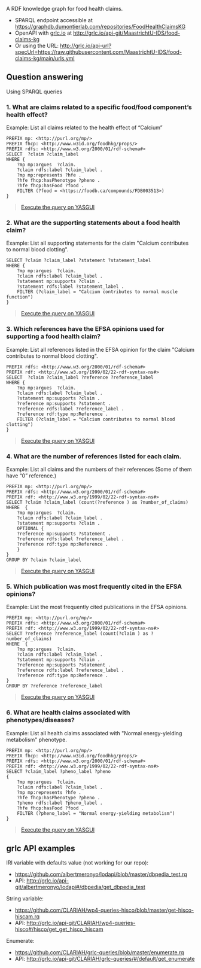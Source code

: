 A RDF knowledge graph for food health claims.

* SPARQL endpoint accessible at https://graphdb.dumontierlab.com/repositories/FoodHealthClaimsKG
* OpenAPI with [grlc.io](http://grlc.io) at http://grlc.io/api-git/MaastrichtU-IDS/food-claims-kg
* Or using the URL: http://grlc.io/api-url?specUrl=https://raw.githubusercontent.com/MaastrichtU-IDS/food-claims-kg/main/urls.yml

## Question answering

Using SPARQL queries

### 1. What are claims related to a specific food/food component’s health effect? 

Example: List all claims related to the health effect of “Calcium”

```SPARQL
PREFIX mp: <http://purl.org/mp/>
PREFIX fhcp: <http://www.w3id.org/foodhkg/props/>
PREFIX rdfs: <http://www.w3.org/2000/01/rdf-schema#>
SELECT  ?claim ?claim_label
WHERE {
    ?mp mp:argues  ?claim.
    ?claim rdfs:label ?claim_label .
    ?mp mp:represents ?hfe .
    ?hfe fhcp:hasPhenotype ?pheno .
    ?hfe fhcp:hasFood ?food .
    FILTER (?food = <https://foodb.ca/compounds/FDB003513>)
}
```

> <a href="https://yasgui.triply.cc/#query=PREFIX%20mp%3A%20%3Chttp%3A%2F%2Fpurl.org%2Fmp%2F%3E%0APREFIX%20fhcp%3A%20%3Chttp%3A%2F%2Fwww.w3id.org%2Ffoodhkg%2Fprops%2F%3E%0APREFIX%20rdfs%3A%20%3Chttp%3A%2F%2Fwww.w3.org%2F2000%2F01%2Frdf-schema%23%3E%0ASELECT%20%20%3Fclaim%20%3Fclaim_label%0AWHERE%20%7B%0A%20%20%20%20%3Fmp%20mp%3Aargues%20%20%3Fclaim.%0A%20%20%20%20%3Fclaim%20rdfs%3Alabel%20%3Fclaim_label%20.%0A%20%20%20%20%3Fmp%20mp%3Arepresents%20%3Fhfe%20.%0A%20%20%20%20%3Fhfe%20fhcp%3AhasPhenotype%20%3Fpheno%20.%0A%20%20%20%20%3Fhfe%20fhcp%3AhasFood%20%3Ffood%20.%0A%20%20%20%20FILTER%20(%3Ffood%20%3D%20%3Chttps%3A%2F%2Ffoodb.ca%2Fcompounds%2FFDB003513%3E)%0A%7D&endpoint=https%3A%2F%2Fgraphdb.dumontierlab.com%2Frepositories%2FFoodHealthClaimsKG&requestMethod=POST&tabTitle=Query&headers=%7B%7D&contentTypeConstruct=text%2Fturtle&contentTypeSelect=application%2Fsparql-results%2Bjson&outputFormat=table">Execute the query on YASGUI</a>

### 2. What are the supporting statements about a food health claim?

Example: List all supporting statements for the claim "Calcium contributes to normal blood clotting". 

```SPARQL
SELECT ?claim ?claim_label ?statement ?statement_label
WHERE {
    ?mp mp:argues  ?claim.
    ?claim rdfs:label ?claim_label .
    ?statement mp:supports ?claim .
    ?statement rdfs:label ?statement_label .
    FILTER (?claim_label = "Calcium contributes to normal muscle function")
}
```

> <a href='https://yasgui.triply.cc/#query=PREFIX mp%3A  PREFIX fhcp%3A  PREFIX rdfs%3A  PREFIX rdf%3A  SELECT  %3Fclaim %3Fclaim_label %3Fstatement %3Fstatement_label {    %3Fmp mp%3Aargues  %3Fclaim.    %3Fclaim rdfs%3Alabel %3Fclaim_label .    %3Fstatement mp%3Asupports %3Fclaim .    %3Fstatement rdfs%3Alabel %3Fstatement_label .    FILTER (%3Fclaim_label %3D "Calcium contributes to normal muscle function") }&endpoint=https%3A%2F%2Fgraphdb.dumontierlab.com%2Frepositories%2FFoodHealthClaimsKG&requestMethod=POST&tabTitle=Query&headers={}&contentTypeConstruct=text%2Fturtle&contentTypeSelect=application%2Fsparql-results%2Bjson&outputFormat=table'>Execute the query on YASGUI</a>

### 3. Which references have the EFSA opinions used for supporting a food health claim?

Example: List all references listed in the EFSA opinion for the claim "Calcium contributes to normal blood clotting". 

```SPARQL
PREFIX rdfs: <http://www.w3.org/2000/01/rdf-schema#>
PREFIX rdf: <http://www.w3.org/1999/02/22-rdf-syntax-ns#>
SELECT  ?claim ?claim_label ?reference ?reference_label
WHERE {
    ?mp mp:argues  ?claim.
    ?claim rdfs:label ?claim_label .
    ?statement mp:supports ?claim .
    ?reference mp:supports ?statement .
    ?reference rdfs:label ?reference_label .
    ?reference rdf:type mp:Reference .
    FILTER (?claim_label = "Calcium contributes to normal blood clotting")
}
```

> <a href='https://yasgui.triply.cc/#query=PREFIX mp%3A  PREFIX fhcp%3A  PREFIX rdfs%3A  PREFIX rdf%3A  SELECT  %3Fclaim %3Fclaim_label %3Freference %3Freference_label {    %3Fmp mp%3Aargues  %3Fclaim.    %3Fclaim rdfs%3Alabel %3Fclaim_label .    %3Fstatement mp%3Asupports %3Fclaim .    %3Freference mp%3Asupports %3Fstatement .    %3Freference rdfs%3Alabel %3Freference_label .    %3Freference rdf%3Atype mp%3AReference .    FILTER (%3Fclaim_label %3D "Calcium contributes to normal blood clotting") }&endpoint=https%3A%2F%2Fgraphdb.dumontierlab.com%2Frepositories%2FFoodHealthClaimsKG&requestMethod=POST&tabTitle=Query&headers={}&contentTypeConstruct=text%2Fturtle&contentTypeSelect=application%2Fsparql-results%2Bjson&outputFormat=table'>Execute the query on YASGUI</a>

### 4. What are the number of references listed for each claim.

Example: List all claims and the numbers of their references (Some of them have “0” reference.)

```SPARQL
PREFIX mp: <http://purl.org/mp/>
PREFIX rdfs: <http://www.w3.org/2000/01/rdf-schema#>
PREFIX rdf: <http://www.w3.org/1999/02/22-rdf-syntax-ns#>
SELECT ?claim ?claim_label (count(?reference ) as ?number_of_claims)
WHERE  {
    ?mp mp:argues  ?claim.
    ?claim rdfs:label ?claim_label .
    ?statement mp:supports ?claim .
    OPTIONAL {
    ?reference mp:supports ?statement .
    ?reference rdfs:label ?reference_label .
    ?reference rdf:type mp:Reference . 
    }
}
GROUP BY ?claim ?claim_label
```

> <a href="https://yasgui.triply.cc/#query=PREFIX mp%3A  PREFIX rdfs%3A  PREFIX rdf%3A  SELECT %3Fclaim %3Fclaim_label (count(%3Freference ) as %3Fnumber_of_claims) WHERE  {    %3Fmp mp%3Aargues  %3Fclaim.    %3Fclaim rdfs%3Alabel %3Fclaim_label .    %3Fstatement mp%3Asupports %3Fclaim .    OPTIONAL {    %3Freference mp%3Asupports %3Fstatement .    %3Freference rdfs%3Alabel %3Freference_label .    %3Freference rdf%3Atype mp%3AReference .     } } GROUP BY %3Fclaim %3Fclaim_label  &endpoint=https%3A%2F%2Fgraphdb.dumontierlab.com%2Frepositories%2FFoodHealthClaimsKG&requestMethod=POST&tabTitle=Query&headers={}&contentTypeConstruct=text%2Fturtle&contentTypeSelect=application%2Fsparql-results%2Bjson&outputFormat=table">Execute the query on YASGUI</a>

### 5. Which publication was most frequently cited in the EFSA opinions?

Example: List the most frequently cited publications in the EFSA opinions.

```SPARQL
PREFIX mp: <http://purl.org/mp/>
PREFIX rdfs: <http://www.w3.org/2000/01/rdf-schema#>
PREFIX rdf: <http://www.w3.org/1999/02/22-rdf-syntax-ns#>
SELECT ?reference ?reference_label (count(?claim ) as ?number_of_claims)
WHERE  {
    ?mp mp:argues  ?claim.
    ?claim rdfs:label ?claim_label .
    ?statement mp:supports ?claim .
    ?reference mp:supports ?statement .
    ?reference rdfs:label ?reference_label .
    ?reference rdf:type mp:Reference . 
}
GROUP BY ?reference ?reference_label
```

> <a href="https://yasgui.triply.cc/#query=PREFIX mp%3A  PREFIX rdfs%3A  PREFIX rdf%3A  SELECT %3Freference %3Freference_label (count(%3Fclaim ) as %3Fnumber_of_claims) WHERE  {    %3Fmp mp%3Aargues  %3Fclaim.    %3Fclaim rdfs%3Alabel %3Fclaim_label .    %3Fstatement mp%3Asupports %3Fclaim .    %3Freference mp%3Asupports %3Fstatement .    %3Freference rdfs%3Alabel %3Freference_label .    %3Freference rdf%3Atype mp%3AReference .  } GROUP BY %3Freference %3Freference_label  &endpoint=https%3A%2F%2Fgraphdb.dumontierlab.com%2Frepositories%2FFoodHealthClaimsKG&requestMethod=POST&tabTitle=Query&headers={}&contentTypeConstruct=text%2Fturtle&contentTypeSelect=application%2Fsparql-results%2Bjson&outputFormat=table">Execute the query on YASGUI</a>

### 6. What are health claims associated with phenotypes/diseases?

Example: List all health claims associated with "Normal energy-yielding metabolism"  phenotype. 

```SPARQL
PREFIX mp: <http://purl.org/mp/>
PREFIX fhcp: <http://www.w3id.org/foodhkg/props/>
PREFIX rdfs: <http://www.w3.org/2000/01/rdf-schema#>
PREFIX rdf: <http://www.w3.org/1999/02/22-rdf-syntax-ns#>
SELECT ?claim_label ?pheno_label ?pheno 
{
    ?mp mp:argues  ?claim.
    ?claim rdfs:label ?claim_label .
    ?mp mp:represents ?hfe .
    ?hfe fhcp:hasPhenotype ?pheno .
    ?pheno rdfs:label ?pheno_label .
    ?hfe fhcp:hasFood ?food .
    FILTER (?pheno_label = "Normal energy-yielding metabolism")
}
```

> <a href='https://yasgui.triply.cc/#query=PREFIX mp%3A  PREFIX fhcp%3A  PREFIX rdfs%3A  PREFIX rdf%3A  SELECT %3Fclaim_label %3Fpheno_label %3Fpheno  {    %3Fmp mp%3Aargues  %3Fclaim.    %3Fclaim rdfs%3Alabel %3Fclaim_label .    %3Fmp mp%3Arepresents %3Fhfe .    %3Fhfe fhcp%3AhasPhenotype %3Fpheno .    %3Fpheno rdfs%3Alabel %3Fpheno_label .    %3Fhfe fhcp%3AhasFood %3Ffood .    FILTER (%3Fpheno_label %3D "Normal energy-yielding metabolism") } &endpoint=https%3A%2F%2Fgraphdb.dumontierlab.com%2Frepositories%2FFoodHealthClaimsKG&requestMethod=POST&tabTitle=Query&headers={}&contentTypeConstruct=text%2Fturtle&contentTypeSelect=application%2Fsparql-results%2Bjson&outputFormat=table'>Execute the query on YASGUI</a>

## grlc API examples

IRI variable with defaults value (not working for our repo):

* https://github.com/albertmeronyo/lodapi/blob/master/dbpedia_test.rq
* API: http://grlc.io/api-git/albertmeronyo/lodapi#/dbpedia/get_dbpedia_test

String variable: 

* https://github.com/CLARIAH/wp4-queries-hisco/blob/master/get-hisco-hiscam.rq
* API: http://grlc.io/api-git/CLARIAH/wp4-queries-hisco#/hisco/get_get_hisco_hiscam

Enumerate:

* https://github.com/CLARIAH/grlc-queries/blob/master/enumerate.rq
* API: http://grlc.io/api-git/CLARIAH/grlc-queries/#/default/get_enumerate


